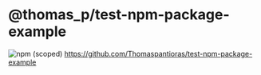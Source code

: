 # @thomas_p/test-npm-package-example

![npm (scoped)](https://img.shields.io/npm/v/@thomas_p/test_package_example)
https://github.com/Thomaspantioras/test-npm-package-example

